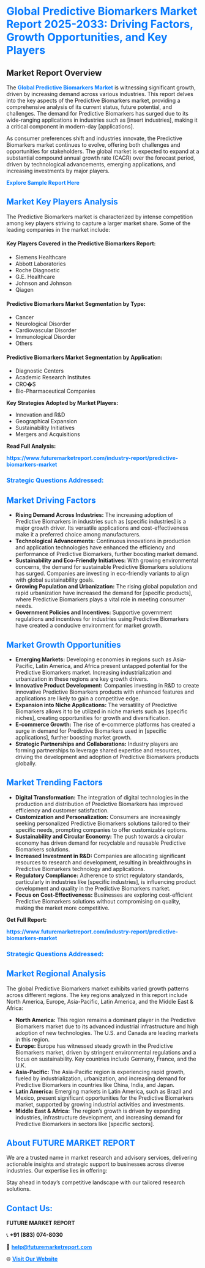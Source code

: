 <h1 style="color: #007BFF;">Global Predictive Biomarkers Market Report 2025-2033: Driving Factors, Growth Opportunities, and Key Players</h1>

<section id="overview">
<h2>Market Report Overview</h2>
<p>The <a href="https://www.futuremarketreport.com/industry-report/predictive-biomarkers-market" style="color: #007BFF; text-decoration: none;"><strong>Global Predictive Biomarkers Market</strong></a> is witnessing significant growth, driven by increasing demand across various industries. This report delves into the key aspects of the Predictive Biomarkers market, providing a comprehensive analysis of its current status, future potential, and challenges. The demand for Predictive Biomarkers has surged due to its wide-ranging applications in industries such as [insert industries], making it a critical component in modern-day [applications].</p>
<p>As consumer preferences shift and industries innovate, the Predictive Biomarkers market continues to evolve, offering both challenges and opportunities for stakeholders. The global market is expected to expand at a substantial compound annual growth rate (CAGR) over the forecast period, driven by technological advancements, emerging applications, and increasing investments by major players.</p>
</section>

<section id="overview">
<p><a href="https://www.futuremarketreport.com/request-sample/reportId=77242" style="color: #007BFF; text-decoration: none;"><strong>Explore Sample Report Here</strong></a></p>
</section>

<section id="key-players">
<h2 style="color: #007BFF;">Market Key Players Analysis</h2>
<p>The Predictive Biomarkers market is characterized by intense competition among key players striving to capture a larger market share. Some of the leading companies in the market include:</p>
<h4>Key Players Covered in the Predictive Biomarkers Report:</h4>
<ul><li>Siemens Healthcare</li><li>Abbott Laboratories</li><li>Roche Diagnostic</li><li>G.E. Healthcare</li><li>Johnson and Johnson</li><li>Qiagen</li></ul>
<h4>Predictive Biomarkers Market Segmentation by Type:</h4>
<ul><li>Cancer</li><li>Neurological Disorder</li><li>Cardiovascular Disorder</li><li>Immunological Disorder</li><li>Others</li></ul>

<h4>Predictive Biomarkers Market Segmentation by Application:</h4>
<ul><li>Diagnostic Centers</li><li>Academic Research Institutes</li><li>CRO�S</li><li>Bio-Pharmaceutical Companies</li></ul>
<p><strong>Key Strategies Adopted by Market Players:</strong></p>
<ul>
<li>Innovation and R&D</li>
<li>Geographical Expansion</li>
<li>Sustainability Initiatives</li>
<li>Mergers and Acquisitions</li>
</ul>
</section>

<section>
<p><strong>Read Full Analysis: </strong></p><a href="https://www.futuremarketreport.com/industry-report/predictive-biomarkers-market" style="color: #007BFF; text-decoration: none;"><strong>https://www.futuremarketreport.com/industry-report/predictive-biomarkers-market</strong></a>
<h3 style="color: #007BFF;">Strategic Questions Addressed:</h3>
</section>

<section id="driving-factors">
<h2 style="color: #007BFF;">Market Driving Factors</h2>
<ul>
<li><strong>Rising Demand Across Industries:</strong> The increasing adoption of Predictive Biomarkers in industries such as [specific industries] is a major growth driver. Its versatile applications and cost-effectiveness make it a preferred choice among manufacturers.</li>
<li><strong>Technological Advancements:</strong> Continuous innovations in production and application technologies have enhanced the efficiency and performance of Predictive Biomarkers, further boosting market demand.</li>
<li><strong>Sustainability and Eco-Friendly Initiatives:</strong> With growing environmental concerns, the demand for sustainable Predictive Biomarkers solutions has surged. Companies are investing in eco-friendly variants to align with global sustainability goals.</li>
<li><strong>Growing Population and Urbanization:</strong> The rising global population and rapid urbanization have increased the demand for [specific products], where Predictive Biomarkers plays a vital role in meeting consumer needs.</li>
<li><strong>Government Policies and Incentives:</strong> Supportive government regulations and incentives for industries using Predictive Biomarkers have created a conducive environment for market growth.</li>
</ul>
</section>

<section id="growth-opportunities">
<h2 style="color: #007BFF;">Market Growth Opportunities</h2>
<ul>
<li><strong>Emerging Markets:</strong> Developing economies in regions such as Asia-Pacific, Latin America, and Africa present untapped potential for the Predictive Biomarkers market. Increasing industrialization and urbanization in these regions are key growth drivers.</li>
<li><strong>Innovative Product Development:</strong> Companies investing in R&D to create innovative Predictive Biomarkers products with enhanced features and applications are likely to gain a competitive edge.</li>
<li><strong>Expansion into Niche Applications:</strong> The versatility of Predictive Biomarkers allows it to be utilized in niche markets such as [specific niches], creating opportunities for growth and diversification.</li>
<li><strong>E-commerce Growth:</strong> The rise of e-commerce platforms has created a surge in demand for Predictive Biomarkers used in [specific applications], further boosting market growth.</li>
<li><strong>Strategic Partnerships and Collaborations:</strong> Industry players are forming partnerships to leverage shared expertise and resources, driving the development and adoption of Predictive Biomarkers products globally.</li>
</ul>
</section>

<section id="trending-factors">
<h2 style="color: #007BFF;">Market Trending Factors</h2>
<ul>
<li><strong>Digital Transformation:</strong> The integration of digital technologies in the production and distribution of Predictive Biomarkers has improved efficiency and customer satisfaction.</li>
<li><strong>Customization and Personalization:</strong> Consumers are increasingly seeking personalized Predictive Biomarkers solutions tailored to their specific needs, prompting companies to offer customizable options.</li>
<li><strong>Sustainability and Circular Economy:</strong> The push towards a circular economy has driven demand for recyclable and reusable Predictive Biomarkers solutions.</li>
<li><strong>Increased Investment in R&D:</strong> Companies are allocating significant resources to research and development, resulting in breakthroughs in Predictive Biomarkers technology and applications.</li>
<li><strong>Regulatory Compliance:</strong> Adherence to strict regulatory standards, particularly in industries like [specific industries], is influencing product development and quality in the Predictive Biomarkers market.</li>
<li><strong>Focus on Cost-Effectiveness:</strong> Businesses are exploring cost-efficient Predictive Biomarkers solutions without compromising on quality, making the market more competitive.</li>
</ul>
</section>

<section>
<p><strong>Get Full Report: </strong></p><a href="https://www.futuremarketreport.com/industry-report/predictive-biomarkers-market" style="color: #007BFF; text-decoration: none;"><strong>https://www.futuremarketreport.com/industry-report/predictive-biomarkers-market</strong></a>
<h3 style="color: #007BFF;">Strategic Questions Addressed:</h3>
</section>


<section id="regional-analysis">
<h2 style="color: #007BFF;">Market Regional Analysis</h2>
<p>The global Predictive Biomarkers market exhibits varied growth patterns across different regions. The key regions analyzed in this report include North America, Europe, Asia-Pacific, Latin America, and the Middle East & Africa:</p>
<ul>
<li><strong>North America:</strong> This region remains a dominant player in the Predictive Biomarkers market due to its advanced industrial infrastructure and high adoption of new technologies. The U.S. and Canada are leading markets in this region.</li>
<li><strong>Europe:</strong> Europe has witnessed steady growth in the Predictive Biomarkers market, driven by stringent environmental regulations and a focus on sustainability. Key countries include Germany, France, and the U.K.</li>
<li><strong>Asia-Pacific:</strong> The Asia-Pacific region is experiencing rapid growth, fueled by industrialization, urbanization, and increasing demand for Predictive Biomarkers in countries like China, India, and Japan.</li>
<li><strong>Latin America:</strong> Emerging markets in Latin America, such as Brazil and Mexico, present significant opportunities for the Predictive Biomarkers market, supported by growing industrial activities and investments.</li>
<li><strong>Middle East & Africa:</strong> The region’s growth is driven by expanding industries, infrastructure development, and increasing demand for Predictive Biomarkers in sectors like [specific sectors].</li>
</ul>
</section>

<footer>
<h2 style="color: #007BFF;">About FUTURE MARKET REPORT</h2>
<p>We are a trusted name in market research and advisory services, delivering actionable insights and strategic support to businesses across diverse industries. Our expertise lies in offering:</p>

<p>Stay ahead in today’s competitive landscape with our tailored research solutions.</p>

<h2 style="color: #007BFF;">Contact Us:</h2>
<p><strong>FUTURE MARKET REPORT</strong></p>
<p>📞 <strong>+91 (883) 074-8030</strong></p>
<p>📧 <strong><a href="mailto:help@futuremarketreport.com" style="color: #007BFF;">help@futuremarketreport.com</a></strong></p>
<p>🌐 <strong><a href="https://www.futuremarketreport.com/" style="color: #007BFF;">Visit Our Website</a></strong></p>
</footer>